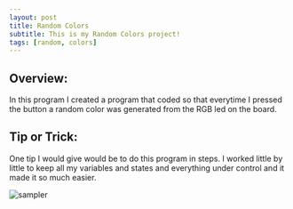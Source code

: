 ```yaml
---
layout: post
title: Random Colors
subtitle: This is my Random Colors project!
tags: [random, colors]
---
```


## Overview:
In this program I created a program that coded so that everytime I pressed the button a random color was generated from the RGB led on the board. 

## Tip or Trick:
One tip I would give would be to do this program in steps. I worked little by little to keep all my variables and states and everything under control and it made it so much easier. 

![sampler](https://luciasher.github.io/img/RANDOM.png)
